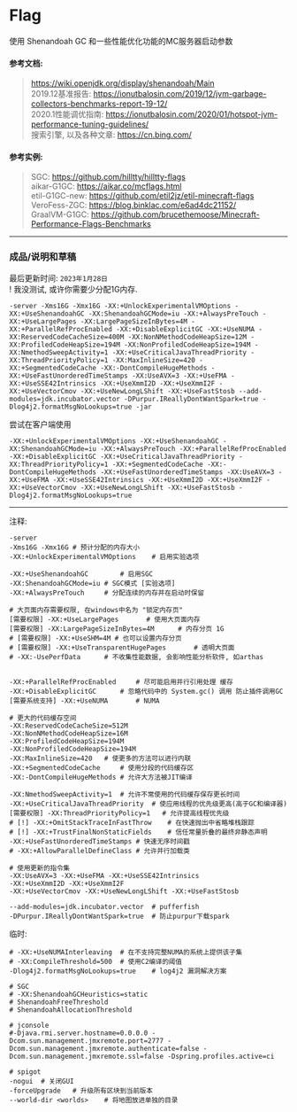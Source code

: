 # Flag
使用 Shenandoah GC 和一些性能优化功能的MC服务器启动参数

#### 参考文档: 
> https://wiki.openjdk.org/display/shenandoah/Main  
> 2019.12基准报告: https://ionutbalosin.com/2019/12/jvm-garbage-collectors-benchmarks-report-19-12/  
> 2020.1性能调优指南: https://ionutbalosin.com/2020/01/hotspot-jvm-performance-tuning-guidelines/  
> 搜索引擎, 以及各种文章: https://cn.bing.com/  

#### 参考实例: 
> SGC: https://github.com/hilltty/hilltty-flags  
> aikar-G1GC: https://aikar.co/mcflags.html  
> etil-G1GC-new: https://github.com/etil2jz/etil-minecraft-flags  
> VeroFess-ZGC: https://blog.binklac.com/e6ad4dc21152/  
> GraalVM-G1GC: https://github.com/brucethemoose/Minecraft-Performance-Flags-Benchmarks  

---
### 成品/说明和草稿

最后更新时间: `2023年1月28日`  
! 我没测试, 或许你需要少分配1G内存.  
```
-server -Xms16G -Xmx16G -XX:+UnlockExperimentalVMOptions -XX:+UseShenandoahGC -XX:ShenandoahGCMode=iu -XX:+AlwaysPreTouch -XX:+UseLargePages -XX:LargePageSizeInBytes=4M -XX:+ParallelRefProcEnabled -XX:+DisableExplicitGC -XX:+UseNUMA -XX:ReservedCodeCacheSize=400M -XX:NonNMethodCodeHeapSize=12M -XX:ProfiledCodeHeapSize=194M -XX:NonProfiledCodeHeapSize=194M -XX:NmethodSweepActivity=1 -XX:+UseCriticalJavaThreadPriority -XX:ThreadPriorityPolicy=1 -XX:MaxInlineSize=420 -XX:+SegmentedCodeCache -XX:-DontCompileHugeMethods -XX:+UseFastUnorderedTimeStamps -XX:UseAVX=3 -XX:+UseFMA -XX:+UseSSE42Intrinsics -XX:+UseXmmI2D -XX:+UseXmmI2F -XX:+UseVectorCmov -XX:+UseNewLongLShift -XX:+UseFastStosb --add-modules=jdk.incubator.vector -DPurpur.IReallyDontWantSpark=true -Dlog4j2.formatMsgNoLookups=true -jar
```

尝试在客户端使用  
```
-XX:+UnlockExperimentalVMOptions -XX:+UseShenandoahGC -XX:ShenandoahGCMode=iu -XX:+AlwaysPreTouch -XX:+ParallelRefProcEnabled -XX:+DisableExplicitGC -XX:+UseCriticalJavaThreadPriority -XX:ThreadPriorityPolicy=1 -XX:+SegmentedCodeCache -XX:-DontCompileHugeMethods -XX:+UseFastUnorderedTimeStamps -XX:UseAVX=3 -XX:+UseFMA -XX:+UseSSE42Intrinsics -XX:+UseXmmI2D -XX:+UseXmmI2F -XX:+UseVectorCmov -XX:+UseNewLongLShift -XX:+UseFastStosb -Dlog4j2.formatMsgNoLookups=true
```

---

注释: 
```
-server
-Xms16G -Xmx16G	# 预计分配的内存大小
-XX:+UnlockExperimentalVMOptions	# 启用实验选项

-XX:+UseShenandoahGC		# 启用SGC
-XX:ShenandoahGCMode=iu	# SGC模式 [实验选项]
-XX:+AlwaysPreTouch		# 分配连续的内存并在启动时保留

# 大页面内存需要权限, 在windows中名为 "锁定内存页"
[需要权限] -XX:+UseLargePages		# 使用大页面内存
[需要权限] -XX:LargePageSizeInBytes=4M		# 内存分页 1G
# [需要权限] -XX:+UseSHM=4M	# 也可以设置内存分页
# [需要权限] -XX:+UseTransparentHugePages		# 透明大页面
# -XX:-UsePerfData		# 不收集性能数据, 会影响性能分析软件, 如arthas


-XX:+ParallelRefProcEnabled		# 尽可能启用并行引用处理 缓存
-XX:+DisableExplicitGC		# 忽略代码中的 System.gc() 调用 防止插件调用GC
[需要系统支持] -XX:+UseNUMA		# NUMA

# 更大的代码缓存空间
-XX:ReservedCodeCacheSize=512M
-XX:NonNMethodCodeHeapSize=16M
-XX:ProfiledCodeHeapSize=194M
-XX:NonProfiledCodeHeapSize=194M
-XX:MaxInlineSize=420	# 使更多的方法可以进行内联
-XX:+SegmentedCodeCache		# 使用分段的代码缓存区
-XX:-DontCompileHugeMethods	# 允许大方法被JIT编译

-XX:NmethodSweepActivity=1	# 允许不常使用的代码缓存保存更长时间
-XX:+UseCriticalJavaThreadPriority	# 使应用线程的优先级更高(高于GC和编译器)
[需要权限] -XX:ThreadPriorityPolicy=1	# 允许提高线程优先级
# [!] -XX:+OmitStackTraceInFastThrow	# 在快速抛出中省略堆栈跟踪
# [!] -XX:+TrustFinalNonStaticFields	# 信任常量折叠的最终非静态声明
-XX:+UseFastUnorderedTimeStamps	# 快速无序时间戳
# -XX:+AllowParallelDefineClass	# 允许并行加载类

# 使用更新的指令集
-XX:UseAVX=3 -XX:+UseFMA -XX:+UseSSE42Intrinsics
-XX:+UseXmmI2D -XX:+UseXmmI2F
-XX:+UseVectorCmov -XX:+UseNewLongLShift -XX:+UseFastStosb

--add-modules=jdk.incubator.vector	# pufferfish
-DPurpur.IReallyDontWantSpark=true  # 防止purpur下载spark
```

临时: 
```
# -XX:+UseNUMAInterleaving	# 在不支持完整NUMA的系统上提供该子集
# -XX:CompileThreshold=500	# 使用C2编译的阈值
-Dlog4j2.formatMsgNoLookups=true	# log4j2 漏洞解决方案

# SGC
# -XX:ShenandoahGCHeuristics=static
# ShenandoahFreeThreshold
# ShenandoahAllocationThreshold

# jconsole
#-Djava.rmi.server.hostname=0.0.0.0 -Dcom.sun.management.jmxremote.port=2777 -Dcom.sun.management.jmxremote.authenticate=false -Dcom.sun.management.jmxremote.ssl=false -Dspring.profiles.active=ci

# spigot
-nogui	# 关闭GUI
-forceUpgrade	# 升级所有区块到当前版本
--world-dir <worlds>	# 将地图放进单独的目录

```

